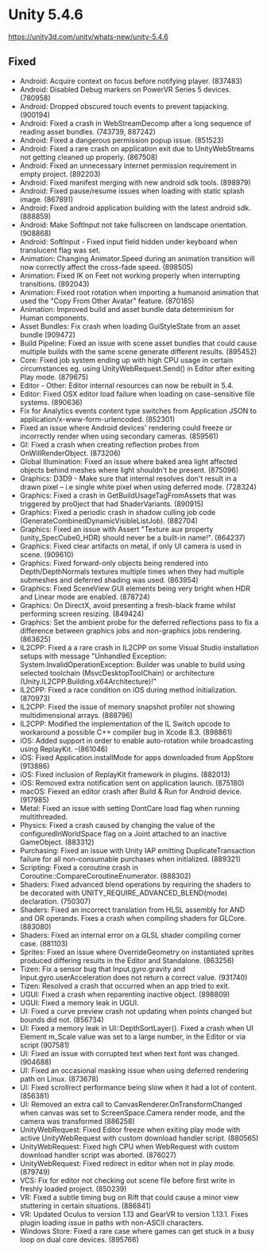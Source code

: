 # Unity 5.4.6
https://unity3d.com/unity/whats-new/unity-5.4.6

## Fixed

<ul>
<li>Android: Acquire context on focus before notifying player.   (837483)</li>
<li>Android: Disabled Debug markers on PowerVR Series 5 devices. (780958)</li>
<li>Android: Dropped obscured touch events to prevent tapjacking.    (900194)</li>
<li>Android: Fixed a crash in WebStreamDecomp after a long sequence of reading asset bundles.    (743739, 887242) </li>
<li>Android: Fixed a dangerous permission popup issue.   (851523)</li>
<li>Android: Fixed a rare crash on application exit due to UnityWebStreams not getting cleaned up properly.  (867508)</li>
<li>Android: Fixed an unnecessary internet permission requirement in empty project.  (892203)</li>
<li>Android: Fixed manifest merging with new android sdk tools.  (898979)</li>
<li>Android: Fixed pause/resume issues when loading with static splash image.    (867891)</li>
<li>Android: Fixed android application building with the latest android sdk. (888859)</li>
<li>Android: Make SoftInput not take fullscreen on landscape orientation.    (908868)</li>
<li>Android: SoftInput - Fixed input field hidden under keyboard when translucent flag was set. </li>
<li>Animation: Changing Animator.Speed during an animation transition will now correctly affect the cross-fade speed.    (898505)</li>
<li>Animation: Fixed IK on Feet not working properly when interrupting transitions.  (892043)</li>
<li>Animation: Fixed root rotation when importing a humanoid animation that used the "Copy From Other Avatar" feature.   (870185)</li>
<li>Animation: Improved build and asset bundle data determinism for Human components.    </li>
<li>Asset Bundles: Fix crash when loading GuiStyleState from an asset bundle (909472)</li>
<li>Build Pipeline: Fixed an issue with scene asset bundles that could cause multiple builds with the same scene generate different results. (895452)</li>
<li>Core: Fixed job system ending up with high CPU usage in certain circumstances eg. using UnityWebRequest.Send() in Editor after exiting Play mode.    (879675)</li>
<li>Editor - Other: Editor internal resources can now be rebuilt in 5.4.</li>
<li>Editor: Fixed OSX editor load failure when loading on case-sensitive file systems.   (890636)</li>
<li>Fix for Analytics events content type switches from Application JSON to application/x-www-form-urlencoded.   (852301)</li>
<li>Fixed an issue where Android devices' rendering could freeze or incorrectly render when using secondary cameras. (859561)</li>
<li>GI: Fixed a crash when creating reflection probes from OnWillRenderObject.   (873206)</li>
<li>Global Illumination: Fixed an issue where baked area light affected objects behind meshes where light shouldn't be present.  (875096)</li>
<li>Graphics: D3D9 - Make sure that internal resolves don't result in a drawn pixel – i.e single white pixel when using deferred mode.   (728324)</li>
<li>Graphics: Fixed a crash in GetBuildUsageTagFromAssets that was triggered by pro0ject that had ShaderVariants.    (890915)</li>
<li>Graphics: Fixed a periodic crash in shadow culling job code (GenerateCombinedDynamicVisibleListJob). (882704)</li>
<li>Graphics: Fixed an issue with Assert "Texture aux property (unity_SpecCube0_HDR) should never be a built-in name!".  (864237)</li>
<li>Graphics: Fixed clear artifacts on metal, if only UI camera is used in scene.    (909610)</li>
<li>Graphics: Fixed forward-only objects being rendered into Depth/DepthNormals textures multiple times when they had multiple submeshes and deferred shading was used.  (863954)</li>
<li>Graphics: Fixed SceneView GUI elements being very bright when HDR and Linear mode are enabled.   (878724)</li>
<li>Graphics: On DirectX, avoid presenting a fresh-black frame whilst performing screen resizing.    (849424)</li>
<li>Graphics: Set the ambient probe for the deferred reflections pass to fix a difference between graphics jobs and non-graphics jobs rendering. (863625)</li>
<li>IL2CPP: Fixed a a rare crash in IL2CPP on some Visual Studio installation setups with message "Unhandled Exception: System.InvalidOperationException: Builder was unable to build using selected toolchain (MsvcDesktopToolChain) or architecture (Unity.IL2CPP.Building.x64Architecture)!"   </li>
<li>IL2CPP: Fixed a race condition on iOS during method initialization.  (870973)</li>
<li>IL2CPP: Fixed the issue of memory snapshot profiler not showing multidimensional arrays. (888796)</li>
<li>IL2CPP: Modified the implementation of the IL Switch opcode to workaround a possible C++ compiler bug in Xcode 8.3.  (898861)</li>
<li>iOS: Added support in order to enable auto-rotation while broadcasting using ReplayKit.  -(861046)</li>
<li>iOS: Fixed Application.installMode for apps downloaded from AppStore (913886)</li>
<li>iOS: Fixed inclusion of ReplayKit framework in plugins.  (882013)</li>
<li>iOS: Removed extra notification sent on application launch.  (875180)</li>
<li>macOS: Fiexed an editor crash after Build &amp; Run for Android device. (917985)</li>
<li>Metal: Fixed an issue with setting DontCare load flag when running multithreaded.    </li>
<li>Physics: Fixed a crash caused by changing the value of the configuredInWorldSpace flag on a Joint attached to an inactive GameObject.    (883312)</li>
<li>Purchasing: Fixed an issue with Unity IAP emitting DuplicateTransaction failure for all non-consumable purchases when initialized.   (889321)</li>
<li>Scripting: Fixed a coroutine crash in Coroutine::CompareCoroutineEnumerator. (888302)</li>
<li>Shaders: Fixed advanced blend operations by requiring the shaders to be decorated with UNITY_REQUIRE_ADVANCED_BLEND(mode) declaration.   (750307)</li>
<li>Shaders: Fixed an incorrect translation from HLSL assembly for AND and OR operands. Fixes a crash when compiling shaders for GLCore. (883080)</li>
<li>Shaders: Fixed an internal error on a GLSL shader compiling corner case. (881103)</li>
<li>Sprites: Fixed an issue where OverrideGeometry on instantiated sprites produced differing results in the Editor and Standalone.  (863256)</li>
<li>Tizen: Fix a sensor bug that Input.gyro.gravity and Input.gyro.userAcceleration does not return a correct value. (931740)</li>
<li>Tizen: Resolved a crash that occurred when an app tried to exit. </li>
<li>UGUI: Fixed a crash when reparenting inactive object.    (898809)</li>
<li>UGUI: Fixed a memory leak in UGUI.</li>
<li>UI: Fixed a curve preview crash not updating when points changed but bounds did not. (856734)</li>
<li>UI: Fixed a memory leak in UI::DepthSortLayer(). Fixed a crash when UI Element m_Scale value was set to a large number, in the Editor or via script  (907581)</li>
<li>UI: Fixed an issue with corrupted text when text font was changed.   (904688)</li>
<li>UI: Fixed an occasional masking issue when using deferred rendering path on Linux.   (873678)</li>
<li>UI: Fixed scrollrect performance being slow when it had a lot of content.    (856381)</li>
<li>UI: Removed an extra call to CanvasRenderer.OnTransformChanged when canvas was set to ScreenSpace.Camera render mode, and the camera was transformed (886258)</li>
<li>UnityWebRequest: Fixed Editor freeze when exiting play mode with active UnityWebRequest with custom download handler script. (880565)</li>
<li>UnityWebRequest: Fixed high CPU when WebRequest with custom download handler script was aborted. (876027)</li>
<li>UnityWebRequest: Fixed redirect in editor when not in play mode. (879749)</li>
<li>VCS: Fix for editor not checking out scene file before first write in freshly loaded project.    (850239)</li>
<li>VR: Fixed a subtle timing bug on Rift that could cause a minor view stuttering in certain situations.    (886841)</li>
<li>VR: Updated Oculus to version 1.13 and GearVR to version 1.13.1. Fixes plugin loading issue in paths with non-ASCII characters.  </li>
<li>Windows Store: Fixed a rare case where games can get stuck in a busy loop on dual core devices.  (895766)</li>
</ul>
